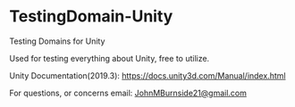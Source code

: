 # TestingDomain-Unity
Testing Domains for Unity

Used for testing everything about Unity, free to utilize.

Unity Documentation(2019.3): https://docs.unity3d.com/Manual/index.html

For questions, or concerns email: JohnMBurnside21@gmail.com
